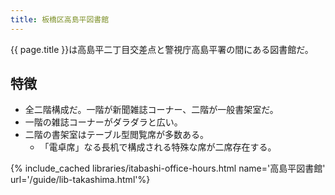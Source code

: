 ```yaml
---
title: 板橋区高島平図書館
---
```


{{ page.title }}は高島平二丁目交差点と警視庁高島平署の間にある図書館だ。

## 特徴

* 全二階構成だ。一階が新聞雑誌コーナー、二階が一般書架室だ。
* 一階の雑誌コーナーがダラダラと広い。
* 二階の書架室はテーブル型閲覧席が多数ある。
  * 「電卓席」なる長机で構成される特殊な席が二席存在する。

{% include_cached libraries/itabashi-office-hours.html name='高島平図書館' url='/guide/lib-takashima.html'%}
